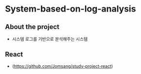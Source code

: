 # System-based-on-log-analysis
## About the project
- 시스템 로그를 기반으로 분석해주는 시스템
## React
- (https://github.com/Jomsang/study-project-react)
